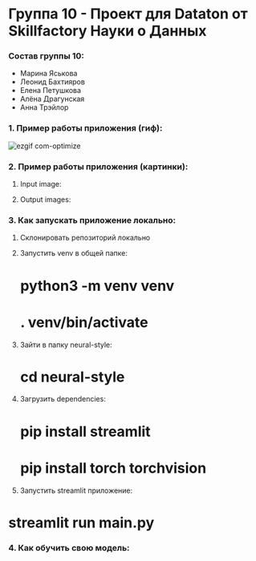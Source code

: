 # Группа 10 - Проект для Dataton от Skillfactory Науки о Данных

### Состав группы 10:
- Марина Яськова
- Леонид Бахтияров
- Елена Петушкова
- Алёна Драгунская
- Анна Трэйлор

### 1. Пример работы приложения (гиф):

![ezgif com-optimize](https://github.com/javascript-queen/dataton/assets/90614620/9bf3e723-b01c-4219-b747-21ee28938e86)

### 2. Пример работы приложения (картинки):

1. Input image:
   
2. Output images:
   
### 3. Как запускать приложение локально:
1. Склонировать репозиторий локально
2. Запустить venv в общей папке:
   # python3 -m venv venv
   # . venv/bin/activate
3. Зайти в папку neural-style:
   # cd neural-style

4. Загрузить dependencies:
   # pip install streamlit
   # pip install torch torchvision
   
5. Запустить streamlit приложение: 
# streamlit run main.py

### 4. Как обучить свою модель:
